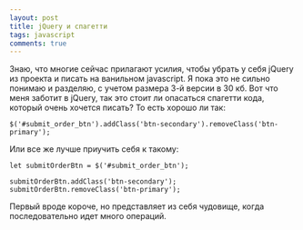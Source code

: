 ```yaml
---
layout: post
title: jQuery и спагетти
tags: javascript
comments: true
---
```


Знаю, что многие сейчас прилагают усилия, чтобы убрать у себя jQuery из проекта и писать на ванильном javascript. Я пока это не сильно понимаю и разделяю, с учетом размера 3-й версии в 30 кб.
Вот что меня заботит в jQuery, так это стоит ли опасаться спагетти кода, который очень хочется писать? То есть хорошо ли так:  
``` 
$('#submit_order_btn').addClass('btn-secondary').removeClass('btn-primary');
```

Или все же лучше приучить себя к такому:
``` 
let submitOrderBtn = $('#submit_order_btn');

submitOrderBtn.addClass('btn-secondary');
submitOrderBtn.removeClass('btn-primary');
```

Первый вроде короче, но представляет из себя чудовище, когда последовательно идет много операций.